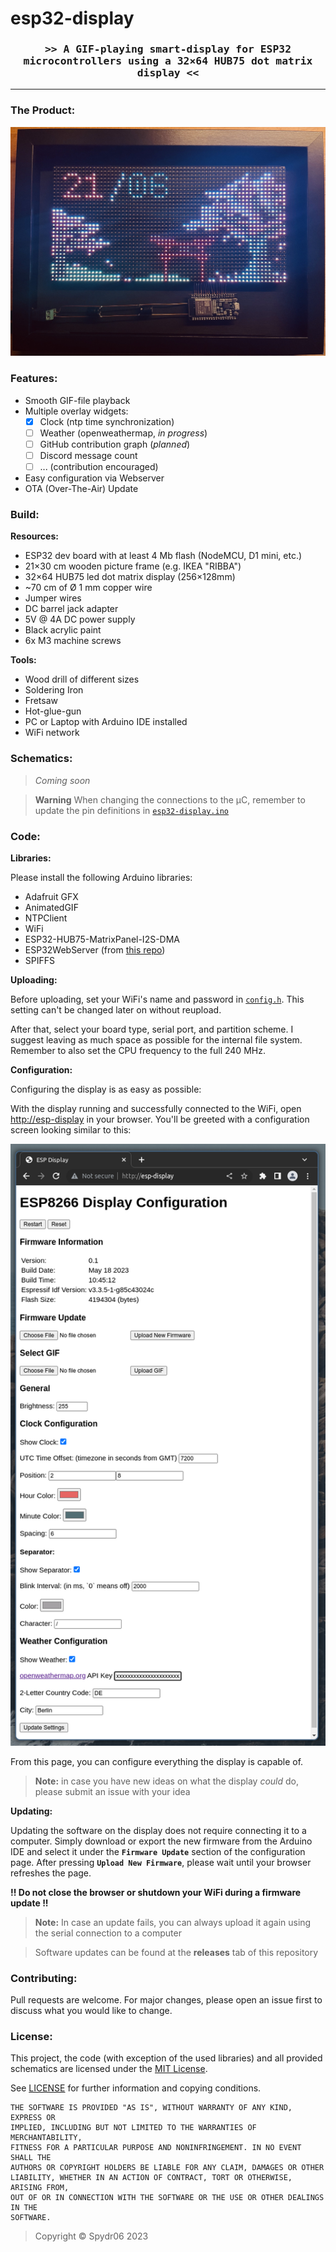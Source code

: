 # esp32-display

<h3><p style='text-align: center; font-family: monospace;'>>> A GIF-playing smart-display for ESP32 microcontrollers using a 32×64 HUB75 dot matrix display <<</p></h3>

---------------

### The Product:

![build](./assets/build.jpg)

### Features:

- Smooth GIF-file playback
- Multiple overlay widgets:
    - [x] Clock (ntp time synchronization)
    - [ ] Weather (openweathermap, *in progress*)
    - [ ] GitHub contribution graph (*planned*)
    - [ ] Discord message count
    - [ ] ... (contribution encouraged)
- Easy configuration via Webserver
- OTA (Over-The-Air) Update

### Build:

**Resources:**

- ESP32 dev board with at least 4 Mb flash (NodeMCU, D1 mini, etc.)
- 21×30 cm wooden picture frame (e.g. IKEA "RIBBA")
- 32×64 HUB75 led dot matrix display (256×128mm)
- ~70 cm of Ø 1 mm copper wire
- Jumper wires
- DC barrel jack adapter
- 5V @ 4A DC power supply
- Black acrylic paint
- 6x M3 machine screws

**Tools:**

- Wood drill of different sizes
- Soldering Iron
- Fretsaw
- Hot-glue-gun
- PC or Laptop with Arduino IDE installed
- WiFi network

### Schematics:

> *Coming soon*

> **Warning**
> When changing the connections to the μC, remember to update the pin definitions in [`esp32-display.ino`](./esp32-display.ino)

### Code:

**Libraries:**

Please install the following Arduino libraries:

- Adafruit GFX
- AnimatedGIF
- NTPClient
- WiFi
- ESP32-HUB75-MatrixPanel-I2S-DMA
- ESP32WebServer (from [this repo](https://github.com/Pedroalbuquerque/ESP32WebServer))
- SPIFFS

**Uploading:**

Before uploading, set your WiFi's name and password in [`config.h`](./config.h). This setting can't be changed later on without reupload.

After that, select your board type, serial port, and partition scheme. I suggest leaving as much space as possible for the internal file system. Remember to also set the CPU frequency to the full 240 MHz.

**Configuration:**

Configuring the display is as easy as possible:

With the display running and successfully connected to the WiFi, open [http://esp-display](http://esp-display) in your browser. You'll be greeted with a configuration screen looking similar to this:

![webconfig](./assets/webconfig.png)

From this page, you can configure everything the display is capable of.

> **Note:** in case you have new ideas on what the display *could* do, please submit an issue with your idea

**Updating:**

Updating the software on the display does not require connecting it to a computer. Simply download or export the new firmware from the Arduino IDE and select it under the **`Firmware Update`** section of the configuration page. After pressing **`Upload New Firmware`**, please wait until your browser refreshes the page.

**!! Do not close the browser or shutdown your WiFi during a firmware update !!**

> **Note:** In case an update fails, you can always upload it again using the serial connection to a computer

> Software updates can be found at the **releases** tab of this repository

### Contributing:

Pull requests are welcome. For major changes, please open an issue first to discuss what you would like to change.

### License:

This project, the code (with exception of the used libraries) and all provided schematics are licensed under the [MIT License](https://mit-license.org).

See [LICENSE](./LICENSE) for further information and copying conditions.

```
THE SOFTWARE IS PROVIDED "AS IS", WITHOUT WARRANTY OF ANY KIND, EXPRESS OR
IMPLIED, INCLUDING BUT NOT LIMITED TO THE WARRANTIES OF MERCHANTABILITY,
FITNESS FOR A PARTICULAR PURPOSE AND NONINFRINGEMENT. IN NO EVENT SHALL THE
AUTHORS OR COPYRIGHT HOLDERS BE LIABLE FOR ANY CLAIM, DAMAGES OR OTHER
LIABILITY, WHETHER IN AN ACTION OF CONTRACT, TORT OR OTHERWISE, ARISING FROM,
OUT OF OR IN CONNECTION WITH THE SOFTWARE OR THE USE OR OTHER DEALINGS IN THE
SOFTWARE.
```

> Copyright © Spydr06 2023
